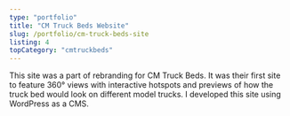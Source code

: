```yaml
---
type: "portfolio"
title: "CM Truck Beds Website"
slug: /portfolio/cm-truck-beds-site
listing: 4
topCategory: "cmtruckbeds"
---
```


This site was a part of rebranding for CM Truck Beds. It was their first site to feature 360° views with interactive hotspots and previews of how the truck bed would look on different model trucks. I developed this site using WordPress as a CMS.

